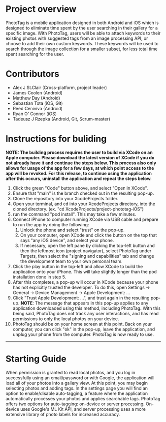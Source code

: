 # Project overview
PhotoTag is a mobile application designed in both Android and iOS which is designed to eliminate time spent by the user searching in their gallery for a specific image. With PhotoTag, users will be able to attach keywords to their existing photos with suggested tags from an image processing API, or choose to add their own custom keywords. These keywords will be used to search through the image collection for a smaller subset, for less total time spent searching for the user. 

# Contributors
* Alex J St.Clair (Cross-platform, project leader)
* James Coolen (Android)
* Matthew Day (Android)
* Sebastian Tota (iOS, Git)
* Reed Ceniviva (Android)
* Ryan O' Connor (iOS)
* Tadeusz J Rzepka (Android, Git, Scrum-master)

# Instructions for buliding

**NOTE: The building process requires the user to build via XCode on an Apple computer. Please download the latest version of XCode if you do not already have it and continue the steps below. This process also only allows for usage of the app for a few days, at which point access to the app will be revoked. For this release, to continue using the application after this occurs, uninstall the application and repeat the steps below.**

1. Click the green "Code" button above, and select "Open in XCode".
2. Ensure that "main" is the branch checked out in the resulting pop-up.
3. Clone the repository into your XcodeProjects folder.
4. Open your terminal, and cd into your XcodeProjects directory, into the cloned directory. (ex. "cd XcodeProjects/project-phototag-iOS")
5. run the command "pod install". This may take a few minutes. 
7. Connect iPhone to computer running XCode via USB cable and prepare to run the app by doing the following:
    1. Unlock the phone and select "trust" on the pop-up.
    2. On your computer, open XCode and click the button on the top that says "any iOS device", and select your phone. 
    3. If necessary, open the left pane by clicking the top-left button and then the leftmost icon (project navigator), select PhotoTag under Targets, then select the "signing and capabilities" tab and change the development team to your own personal team. 
8. Click the play button in the top-left and allow XCode to build the application onto your iPhone. This will take slightly longer than the pod installation done in step 5. 
9. After this completes, a pop-up will occur in XCode because your phone has not explicitly trusted the developer. To do this, open Settings -> General -> Device Management -> Apple Development: ...
10. Click "Trust Apple Development: ...", and trust again in the resulting pop-up. 
    **NOTE**: The message that appears in this pop-up applies to any application downloaded using this method, including PhotoTag. With this being said, PhotoTag does not track any user interactions, and has read permissions to only the local photos on your device. 
12. PhotoTag should be on your home screen at this point. Back on your computer, you can click "ok" in the pop-up, leave the application, and unplug your phone from the computer. PhotoTag is now ready to use. 

***

# Starting Guide

When permission is granted to read local photos, and you log in successfully using an email/password or with Google, the application will load all of your photos into a gallery view. At this point, you may begin selecting photos and adding tags. In the settings page you will find an option to enable/disable auto-tagging, a feature where the application automatically processes your photos and applies searchable tags. PhotoTag offers two options for auto-tagging: on-device or server processing. On-device uses Google's ML Kit API, and server processing uses a more extensive library of photo labels for increased accuracy. 
